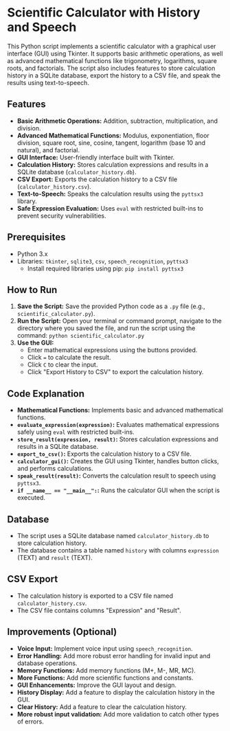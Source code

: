 # Scientific Calculator with History and Speech

This Python script implements a scientific calculator with a graphical user interface (GUI) using Tkinter. It supports basic arithmetic operations, as well as advanced mathematical functions like trigonometry, logarithms, square roots, and factorials. The script also includes features to store calculation history in a SQLite database, export the history to a CSV file, and speak the results using text-to-speech.

## Features

* **Basic Arithmetic Operations:** Addition, subtraction, multiplication, and division.
* **Advanced Mathematical Functions:** Modulus, exponentiation, floor division, square root, sine, cosine, tangent, logarithm (base 10 and natural), and factorial.
* **GUI Interface:** User-friendly interface built with Tkinter.
* **Calculation History:** Stores calculation expressions and results in a SQLite database (`calculator_history.db`).
* **CSV Export:** Exports the calculation history to a CSV file (`calculator_history.csv`).
* **Text-to-Speech:** Speaks the calculation results using the `pyttsx3` library.
* **Safe Expression Evaluation:** Uses `eval` with restricted built-ins to prevent security vulnerabilities.

## Prerequisites

* Python 3.x
* Libraries: `tkinter`, `sqlite3`, `csv`, `speech_recognition`, `pyttsx3`
    * Install required libraries using pip: `pip install pyttsx3`

## How to Run

1.  **Save the Script:** Save the provided Python code as a `.py` file (e.g., `scientific_calculator.py`).
2.  **Run the Script:** Open your terminal or command prompt, navigate to the directory where you saved the file, and run the script using the command: `python scientific_calculator.py`
3.  **Use the GUI:**
    * Enter mathematical expressions using the buttons provided.
    * Click `=` to calculate the result.
    * Click `C` to clear the input.
    * Click "Export History to CSV" to export the calculation history.

## Code Explanation

* **Mathematical Functions:** Implements basic and advanced mathematical functions.
* **`evaluate_expression(expression)`:** Evaluates mathematical expressions safely using `eval` with restricted built-ins.
* **`store_result(expression, result)`:** Stores calculation expressions and results in a SQLite database.
* **`export_to_csv()`:** Exports the calculation history to a CSV file.
* **`calculator_gui()`:** Creates the GUI using Tkinter, handles button clicks, and performs calculations.
* **`speak_result(result)`:** Converts the calculation result to speech using `pyttsx3`.
* **`if __name__ == "__main__":`:** Runs the calculator GUI when the script is executed.

## Database

* The script uses a SQLite database named `calculator_history.db` to store calculation history.
* The database contains a table named `history` with columns `expression` (TEXT) and `result` (TEXT).

## CSV Export

* The calculation history is exported to a CSV file named `calculator_history.csv`.
* The CSV file contains columns "Expression" and "Result".

## Improvements (Optional)

* **Voice Input:** Implement voice input using `speech_recognition`.
* **Error Handling:** Add more robust error handling for invalid input and database operations.
* **Memory Functions:** Add memory functions (M+, M-, MR, MC).
* **More Functions:** Add more scientific functions and constants.
* **GUI Enhancements:** Improve the GUI layout and design.
* **History Display:** Add a feature to display the calculation history in the GUI.
* **Clear History:** Add a feature to clear the calculation history.
* **More robust input validation:** Add more validation to catch other types of errors.
